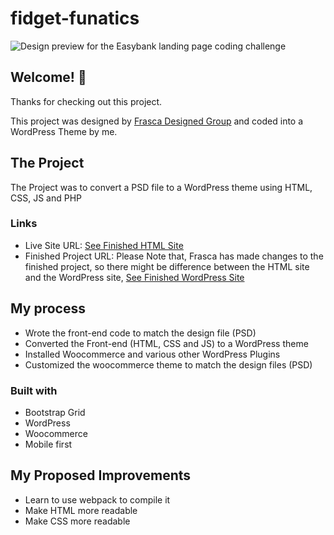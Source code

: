 # fidget-funatics


![Design preview for the Easybank landing page coding challenge](./design/desktop-design.jpg)

## Welcome! 👋

Thanks for checking out this project.

This project was designed by [Frasca Designed Group](http://frascadesigngroup.com/) and coded into a WordPress Theme by me.



## The Project

The Project was to convert a PSD file to a WordPress theme using HTML, CSS, JS and PHP



### Links

- Live Site URL: [See Finished HTML Site](https://mos-zaid.github.io/fidget-funatics/)
- Finished Project URL: Please Note that, Frasca has made changes to the finished project, so there might be difference between the HTML site and the WordPress site, [See Finished WordPress Site](https://fidgetfunatic.com/)



## My process

- Wrote the front-end code to match the design file (PSD)
- Converted the Front-end (HTML, CSS and JS) to a WordPress theme
- Installed Woocommerce and various other WordPress Plugins
- Customized the woocommerce theme to match the design files (PSD)

### Built with

- Bootstrap Grid
- WordPress
- Woocommerce
- Mobile first



## My Proposed Improvements
- Learn to use webpack to compile it
- Make HTML more readable
- Make CSS more readable
